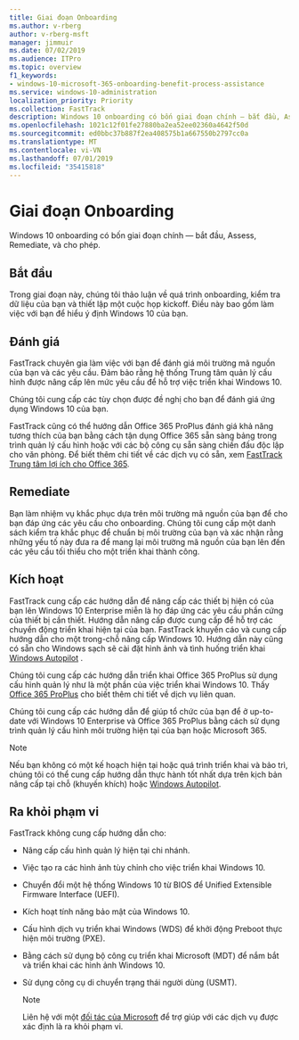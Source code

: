 ```yaml
---
title: Giai đoạn Onboarding
ms.author: v-rberg
author: v-rberg-msft
manager: jimmuir
ms.date: 07/02/2019
ms.audience: ITPro
ms.topic: overview
f1_keywords:
- windows-10-microsoft-365-onboarding-benefit-process-assistance
ms.service: windows-10-administration
localization_priority: Priority
ms.collection: FastTrack
description: Windows 10 onboarding có bốn giai đoạn chính — bắt đầu, Assess, Remediate, và cho phép.
ms.openlocfilehash: 1021c12f01fe27880ba2ea52ee02360a4642f50d
ms.sourcegitcommit: ed0bbc37b887f2ea408575b1a667550b2797cc0a
ms.translationtype: MT
ms.contentlocale: vi-VN
ms.lasthandoff: 07/01/2019
ms.locfileid: "35415818"
---
```

# <a name="onboarding-phases"></a>Giai đoạn Onboarding

Windows 10 onboarding có bốn giai đoạn chính — bắt đầu, Assess, Remediate, và cho phép.

## <a name="initiate"></a>Bắt đầu

Trong giai đoạn này, chúng tôi thảo luận về quá trình onboarding, kiểm tra dữ liệu của bạn và thiết lập một cuộc họp kickoff. Điều này bao gồm làm việc với bạn để hiểu ý định Windows 10 của bạn.

## <a name="assess"></a>Đánh giá

FastTrack chuyên gia làm việc với bạn để đánh giá môi trường mã nguồn của bạn và các yêu cầu. Đảm bảo rằng hệ thống Trung tâm quản lý cấu hình được nâng cấp lên mức yêu cầu để hỗ trợ việc triển khai Windows 10. 

Chúng tôi cung cấp các tùy chọn được đề nghị cho bạn để đánh giá ứng dụng Windows 10 của bạn.

FastTrack cũng có thể hướng dẫn Office 365 ProPlus đánh giá khả năng tương thích của bạn bằng cách tận dụng Office 365 sẵn sàng bảng trong trình quản lý cấu hình hoặc với các bộ công cụ sẵn sàng chiến đấu độc lập cho văn phòng. Để biết thêm chi tiết về các dịch vụ có sẵn, xem [FastTrack Trung tâm lợi ích cho Office 365](O365-fasttrack-benefit-for-office-365.md). 

## <a name="remediate"></a>Remediate

Bạn làm nhiệm vụ khắc phục dựa trên môi trường mã nguồn của bạn để cho bạn đáp ứng các yêu cầu cho onboarding. Chúng tôi cung cấp một danh sách kiểm tra khắc phục để chuẩn bị môi trường của bạn và xác nhận rằng những yếu tố này đưa ra để mang lại môi trường mã nguồn của bạn lên đến các yêu cầu tối thiểu cho một triển khai thành công. 

## <a name="enable"></a>Kích hoạt

FastTrack cung cấp các hướng dẫn để nâng cấp các thiết bị hiện có của bạn lên Windows 10 Enterprise miễn là họ đáp ứng các yêu cầu phần cứng của thiết bị cần thiết. Hướng dẫn nâng cấp được cung cấp để hỗ trợ các chuyển động triển khai hiện tại của bạn. FastTrack khuyến cáo và cung cấp hướng dẫn cho một trong-chỗ nâng cấp Windows 10. Hướng dẫn này cũng có sẵn cho Windows sạch sẽ cài đặt hình ảnh và tình huống triển khai [Windows Autopilot](EMS-onboarding-phases.md#windows-autopilot) . 

Chúng tôi cung cấp các hướng dẫn triển khai Office 365 ProPlus sử dụng cấu hình quản lý như là một phần của việc triển khai Windows 10. Thấy [Office 365 ProPlus](O365-onboarding-and-migration.md#office-365-proplus) cho biết thêm chi tiết về dịch vụ liên quan.

Chúng tôi cung cấp các hướng dẫn để giúp tổ chức của bạn để ở up-to-date với Windows 10 Enterprise và Office 365 ProPlus bằng cách sử dụng trình quản lý cấu hình môi trường hiện tại của bạn hoặc Microsoft 365.

> [!NOTE]
> Nếu bạn không có một kế hoạch hiện tại hoặc quá trình triển khai và bảo trì, chúng tôi có thể cung cấp hướng dẫn thực hành tốt nhất dựa trên kịch bản nâng cấp tại chỗ (khuyến khích) hoặc [Windows Autopilot](EMS-onboarding-phases.md#windows-autopilot).

## <a name="out-of-scope"></a>Ra khỏi phạm vi

FastTrack không cung cấp hướng dẫn cho:

- Nâng cấp cấu hình quản lý hiện tại chi nhánh.
- Việc tạo ra các hình ảnh tùy chỉnh cho việc triển khai Windows 10.
- Chuyển đổi một hệ thống Windows 10 từ BIOS để Unified Extensible Firmware Interface (UEFI).
- Kích hoạt tính năng bảo mật của Windows 10. 
- Cấu hình dịch vụ triển khai Windows (WDS) để khởi động Preboot thực hiện môi trường (PXE).
- Bằng cách sử dụng bộ công cụ triển khai Microsoft (MDT) để nắm bắt và triển khai các hình ảnh Windows 10.
- Sử dụng công cụ di chuyển trạng thái người dùng (USMT).

  > [!NOTE]
  > Liên hệ với một [đối tác của Microsoft](https://go.microsoft.com/fwlink/?linkid=2080150) để trợ giúp với các dịch vụ được xác định là ra khỏi phạm vi.

 